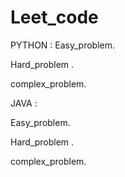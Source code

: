 # Leet_code
PYTHON :
  Easy_problem.
  
  Hard_problem .
  
  complex_problem.

JAVA :

 Easy_problem.
  
  Hard_problem .
  
  complex_problem.
